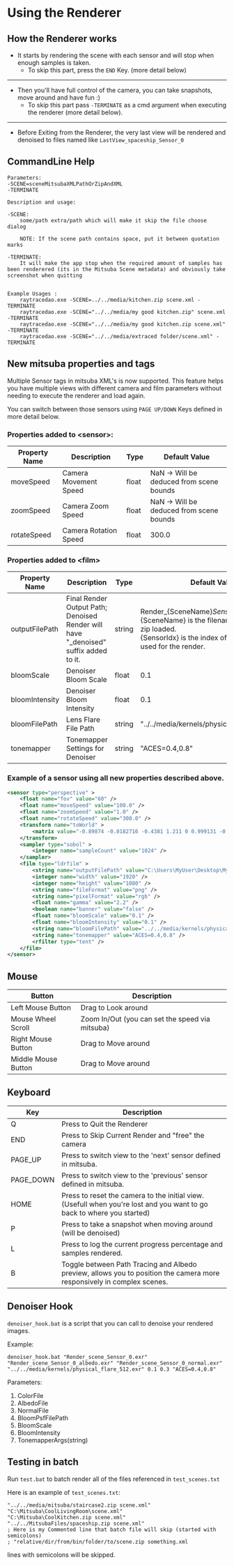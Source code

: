 # Using the Renderer

## How the Renderer works

* It starts by rendering the scene with each sensor and will stop when enough samples is taken.
	* To skip this part, press the `END` Key. (more detail below)
---
* Then you'll have full control of the camera, you can take snapshots, move around and have fun :)
	* To skip this part pass `-TERMINATE` as a cmd argument when executing the renderer (more detail below).
---
* Before Exiting from the Renderer, the very last view will be rendered and denoised to files named like `LastView_spaceship_Sensor_0`

## CommandLine Help
```
Parameters:
-SCENE=sceneMitsubaXMLPathOrZipAndXML
-TERMINATE

Description and usage: 

-SCENE:
	some/path extra/path which will make it skip the file choose dialog

	NOTE: If the scene path contains space, put it between quotation marks

-TERMINATE:
	It will make the app stop when the required amount of samples has been renderered (its in the Mitsuba Scene metadata) and obviously take screenshot when quitting
	

Example Usages :
	raytracedao.exe -SCENE=../../media/kitchen.zip scene.xml -TERMINATE
	raytracedao.exe -SCENE="../../media/my good kitchen.zip" scene.xml -TERMINATE
	raytracedao.exe -SCENE="../../media/my good kitchen.zip scene.xml" -TERMINATE
	raytracedao.exe -SCENE="../../media/extraced folder/scene.xml" -TERMINATE
```


## New mitsuba properties and tags 
Multiple Sensor tags in mitsuba XML's is now supported. This feature helps you have multiple views with different camera and film parameters without needing to execute the renderer and load again.

You can switch between those sensors using `PAGE UP/DOWN` Keys defined in more detail below.

### Properties added to \<sensor\>:

| Property Name | Description           | Type  | Default Value                            |
|---------------|-----------------------|-------|------------------------------------------|
|   moveSpeed   | Camera Movement Speed | float | NaN -> Will be deduced from scene bounds |
|   zoomSpeed   | Camera Zoom Speed     | float | NaN -> Will be deduced from scene bounds |
|  rotateSpeed  | Camera Rotation Speed | float | 300.0 |

### Properties added to \<film\>
| Property Name  | Description                                                                            | Type   | Default Value                                                                                                                                                            |
|----------------|----------------------------------------------------------------------------------------|--------|--------------------------------------------------------------------------------------------------------------------------------------------------------------------------|
| outputFilePath | Final Render Output Path;<br>Denoised Render will have "_denoised" suffix added to it. | string | Render_{SceneName}_Sensor_{SensorIdx}.exr<br>{SceneName} is the filename of the xml or zip loaded.<br>{SensorIdx} is the index of the Sensor in xml used for the render. |
|   bloomScale   | Denoiser Bloom Scale                                                                   | float  | 0.1                                                                                                                                                                      |
| bloomIntensity | Denoiser Bloom Intensity                                                               | float  | 0.1                                                                                                                                                                      |
|  bloomFilePath | Lens Flare File Path                                                                   | string | "../../media/kernels/physical_flare_512.exr"                                                                                                                             |
|   tonemapper   | Tonemapper Settings for Denoiser                                                       | string | "ACES=0.4,0.8"                                                                                                                                                           |

### Example of a sensor using all new properties described above.
```xml
<sensor type="perspective" >
	<float name="fov" value="60" />
	<float name="moveSpeed" value="100.0" />
	<float name="zoomSpeed" value="1.0" />
	<float name="rotateSpeed" value="300.0" />
	<transform name="toWorld" >
		<matrix value="-0.89874 -0.0182716 -0.4381 1.211 0 0.999131 -0.0416703 1.80475 0.438481 -0.0374507 -0.89796 3.85239 0 0 0 1"/>
	</transform>
	<sampler type="sobol" >
		<integer name="sampleCount" value="1024" />
	</sampler>
	<film type="ldrfilm" >
		<string name="outputFilePath" value="C:\Users\MyUser\Desktop\MyRender.exr" />
		<integer name="width" value="1920" />
		<integer name="height" value="1080" />
		<string name="fileFormat" value="png" />
		<string name="pixelFormat" value="rgb" />
		<float name="gamma" value="2.2" />
		<boolean name="banner" value="false" />
		<float name="bloomScale" value="0.1" />
		<float name="bloomIntensity" value="0.1" />
		<string name="bloomFilePath" value="../../media/kernels/physical_flare_512.exr" />
		<string name="tonemapper" value="ACES=0.4,0.8" />
		<rfilter type="tent" />
	</film>
</sensor>
```

## Mouse

| Button              | Description                             |
|---------------------|-------------------------------------------------|
| Left Mouse Button   | Drag to Look around                             |
| Mouse Wheel Scroll  | Zoom In/Out (you can set the speed via mitsuba) |
| Right Mouse Button  | Drag to Move around                             |
| Middle Mouse Button | Drag to Move around                             |

## Keyboard
| Key       | Description                                                                                                            |
|-----------|------------------------------------------------------------------------------------------------------------------------|
| Q         | Press to Quit the Renderer                                                                                             |
| END       | Press to Skip Current Render and "free" the camera                                                                     |
| PAGE_UP   | Press to switch view to the 'next' sensor defined in mitsuba.                                                          |
| PAGE_DOWN | Press to switch view to the 'previous' sensor defined in mitsuba.                                                      |
| HOME      | Press to reset the camera to the initial view. (Usefull when you're lost and you want to go back to where you started) |
| P         | Press to take a snapshot when moving around (will be denoised)                                                         |
| L         | Press to log the current progress percentage and samples rendered.                                                     |
| B         | Toggle between Path Tracing and Albedo preview, allows you to position the camera more responsively in complex scenes. |

## Denoiser Hook
`denoiser_hook.bat` is a script that you can call to denoise your rendered images.

Example:
```
denoiser_hook.bat "Render_scene_Sensor_0.exr" "Render_scene_Sensor_0_albedo.exr" "Render_scene_Sensor_0_normal.exr" "../../media/kernels/physical_flare_512.exr" 0.1 0.3 "ACES=0.4,0.8"
```

Parameters:
1. ColorFile
2. AlbedoFile
3. NormalFile
4. BloomPsfFilePath
5. BloomScale
6. BloomIntensity
7. TonemapperArgs(string)


## Testing in batch

Run `test.bat` to batch render all of the files referenced in `test_scenes.txt`

Here is an example of  `test_scenes.txt`:
```
"../../media/mitsuba/staircase2.zip scene.xml"
"C:\Mitsuba\CoolLivingRoom\scene.xml"
"C:\Mitsuba\CoolKitchen.zip scene.xml"
"../../MitsubaFiles/spaceship.zip scene.xml"
; Here is my Commented line that batch file will skip (started with semicolons)
; "relative/dir/from/bin/folder/to/scene.zip something.xml
```
lines with semicolons will be skipped.